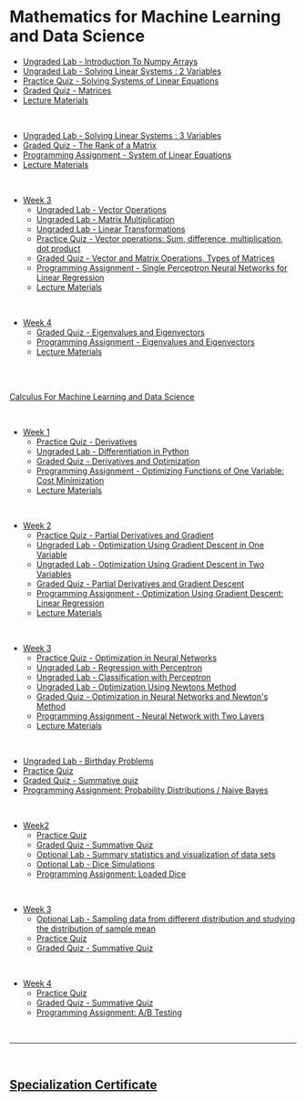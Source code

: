 # Mathematics for Machine Learning and Data Science 
  - [Ungraded Lab - Introduction To Numpy Arrays](/C1/w1/lab/C1_W1_Lab_1_introduction_to_numpy_arrays.ipynb)
  - [Ungraded Lab - Solving Linear Systems : 2 Variables](/C1/w1/lab/C1_W1_Lab_2_solving_linear_systems_2_variables.ipynb)
  - [Practice Quiz - Solving Systems of Linear Equations](/C1/w1/pq1/)
  - [Graded Quiz - Matrices](/C1/w1/q1/)
  - [Lecture Materials](/C1/w1/C1w1notes.pdf)

<br/>

  - [Ungraded Lab - Solving Linear Systems : 3 Variables](/C1/w2/C1w2_ungraded_lab.ipynb)
  - [Graded Quiz - The Rank of a Matrix](/C1/w2/q1/)
  - [Programming Assignment - System of Linear Equations](/C1/w2/C1w2_graded_lab/)
  - [Lecture Materials](/C1/w2/C1w2notes.pdf)

<br/>

- [Week 3](/C1/w3/)
  - [Ungraded Lab - Vector Operations](/C1/w3/lab/C1_W3_Lab_1_vector_operations.ipynb)
  - [Ungraded Lab - Matrix Multiplication](/C1/w3/lab/C1_W3_Lab_2_matrix_multiplication.ipynb)
  - [Ungraded Lab - Linear Transformations](/C1/w3/lab/C1_W3_Lab_3_linear_transformations.ipynb)
  - [Practice Quiz - Vector operations: Sum, difference, multiplication, dot product](/C1/w3/pq1)
  - [Graded Quiz - Vector and Matrix Operations, Types of Matrices](/C1/w3/q1/)
  - [Programming Assignment - Single Perceptron Neural Networks for Linear Regression](/C1/w3/C1w3_graded_lab/)
  - [Lecture Materials](/C1/w3/C1w3notes.pdf)

<br/>

- [Week 4](/C1/w4/)
  - [Graded Quiz - Eigenvalues and Eigenvectors](/C1/w4/q1/)
  - [Programming Assignment - Eigenvalues and Eigenvectors](/C1/w4/C1w4_graded_lab/)
  - [Lecture Materials](/C1/w4/C1w4notes.pdf)

<br/>


<br/>

 [Calculus For Machine Learning and Data Science](https://www.coursera.org/learn/machine-learning-calculus)

<br/>

- [Week 1](/C2/w1/)
  - [Practice Quiz - Derivatives](/C2/w1/pq1/)
  - [Ungraded Lab - Differentiation in Python](/C2/w1/C2_W1_Lab_1_differentiation_in_python.ipynb)
  - [Graded Quiz - Derivatives and Optimization](/C2/w1/q1/)
  - [Programming Assignment - Optimizing Functions of One Variable: Cost Minimization](/C2/w1/C2w1_graded_lab/)
  - [Lecture Materials](/C2/w1/C2w1notes.pdf)

<br/>

- [Week 2](/C2/w2/)
  - [Practice Quiz - Partial Derivatives and Gradient](/C2/w2/pq1/)
  - [Ungraded Lab - Optimization Using Gradient Descent in One Variable](/C2/w2/lab/C2_W2_Lab_1_Optimization_Using_Gradient_Descent_in_One_Variable.ipynb)
  - [Ungraded Lab - Optimization Using Gradient Descent in Two Variables](/C2/w2/lab/C2_W2_Lab_2_Optimization_Using_Gradient_Descent_in_Two_Variables.ipynb)
  - [Graded Quiz - Partial Derivatives and Gradient Descent](/C2/w2/q1/)
  - [Programming Assignment - Optimization Using Gradient Descent: Linear Regression](/C2/w2/C2w2_graded_lab/)
  - [Lecture Materials](/C2/w2/C2w2notes.pdf)

<br/>

- [Week 3](/C2/w3/)
  - [Practice Quiz - Optimization in Neural Networks](/C2/w3/pq1/)
  - [Ungraded Lab - Regression with Perceptron](/C2/w3/lab/C2_W3_Lab_1_Regression_with_Perceptron.ipynb)
  - [Ungraded Lab - Classification with Perceptron](/C2/w3/lab/C2_W3_Lab_2_Classification_with_Perceptron.ipynb)
  - [Ungraded Lab - Optimization Using Newtons Method](/C2/w3/lab/C2_W3_Lab_3_Optimization_Using_Newtons_Method.ipynb)
  - [Graded Quiz - Optimization in Neural Networks and Newton's Method](/C2/w3/q1/)
  - [Programming Assignment - Neural Network with Two Layers](/C2/w3/C2w3_graded_lab/)
  - [Lecture Materials](/C2/w3/C2w3notes.pdf)

<br/>



  - [Ungraded Lab - Birthday Problems](/C3/w1/lab/C3_W1_Lab_2_Birthday_Problems.ipynb)
  - [Practice Quiz](/C3/w1/pq1/)
  - [Graded Quiz - Summative quiz](/C3/w1/q1/)
  - [Programming Assignment: Probability Distributions / Naive Bayes](/C3/w1/C3w1_graded_lab/)

<br/>

- [Week2](/C3/w2/)
    - [Practice Quiz](/C3/w2/pq1/)
    - [Graded Quiz - Summative Quiz](/C3/w2/q1/)
    - [Optional Lab - Summary statistics and visualization of data sets](/C3/w2/lab/ugl_datasets.ipynb)
    - [Optional Lab - Dice Simulations](/C3/w2/lab/C3_W2_Lab_2_Dice_Simulations.ipynb)
    - [Programming Assignment: Loaded Dice](/C3/w2/C3w2_graded_lab/)

<br/>

- [Week 3](/C3/w3/)
    - [Optional Lab - Sampling data from different distribution and studying the distribution of sample mean](/C3/w3/lab/)
    - [Practice Quiz](/C3/w3/pq1/)
    - [Graded Quiz - Summative Quiz](/C3/w3/q1/)

<br/>

- [Week 4](/C3/w4/)
    - [Practice Quiz](/C3/w4/pq1/)
    - [Graded Quiz - Summative Quiz](/C3/w4/q1/)
    - [Programming Assignment: A/B Testing](/C3/w4/C3w4_graded_lab/)

<br/>


<hr/>

<br/>

## [Specialization Certificate](https://coursera.org/share/ea6107e80f98b4d1f05b9263413f39c6)
